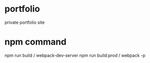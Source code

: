 # portfolio
private portfolio site

# npm command
npm run build / webpack-dev-server
npm run build:prod / webpack -p

